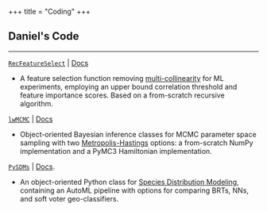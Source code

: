 +++
title = "Coding"
+++

## Daniel's Code

---

[`RecFeatureSelect`](https://pypi.org/project/RecFeatureSelect/) | [Docs](https://github.com/daniel-furman/RecFeatureSelect)

* A feature selection function removing [multi-collinearity](https://en.wikipedia.org/wiki/Multicollinearity) for ML experiments, employing an upper bound correlation threshold and feature importance scores. Based on a from-scratch recursive algorithm. 

[`lwMCMC`](https://pypi.org/project/lwMCMC/) | [Docs](https://github.com/daniel-furman/lwMCMC)

* Object-oriented Bayesian inference classes for MCMC parameter space sampling with two [Metropolis-Hastings](http://www.mit.edu/~ilkery/papers/MetropolisHastingsSampling.pdf) options: a from-scratch NumPy implementation and a PyMC3 Hamiltonian implementation. 

[`PySDMs`](https://github.com/daniel-furman/PySDMs) | [Docs](https://github.com/daniel-furman/PySDMs). 

* An object-oriented Python class for [Species Distribution Modeling](https://en.wikipedia.org/wiki/Species_distribution_modelling), containing an AutoML pipeline with options for comparing BRTs, NNs, and soft voter geo-classifiers. 

